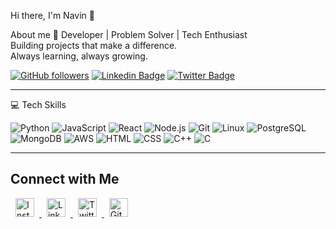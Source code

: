 Hi there, I'm Navin 👋

About me 🚀
Developer | Problem Solver | Tech Enthusiast  
Building projects that make a difference.  
Always learning, always growing.

[![GitHub followers](https://img.shields.io/github/followers/yourusername?label=Follow&style=social)](https://github.com/NavinJaganathan)
[![Linkedin Badge](https://img.shields.io/badge/-Linkedin-blue?style=flat-square&logo=Linkedin&logoColor=white&link=https://www.linkedin.com/in/yourlinkedin)](https://www.linkedin.com/in/yourlinkedin)
[![Twitter Badge](https://img.shields.io/badge/-@yourtwitter-1ca0f1?style=flat-square&logo=twitter&logoColor=white&link=https://twitter.com/yourtwitter)](https://twitter.com/yourtwitter)

---

💻 Tech Skills

![Python](https://img.shields.io/badge/Python-3776AB?style=for-the-badge&logo=python&logoColor=white)
![JavaScript](https://img.shields.io/badge/JavaScript-F7DF1E?style=for-the-badge&logo=javascript&logoColor=black)
![React](https://img.shields.io/badge/React-20232A?style=for-the-badge&logo=react&logoColor=61DAFB)
![Node.js](https://img.shields.io/badge/Node.js-339933?style=for-the-badge&logo=node.js&logoColor=white)
![Git](https://img.shields.io/badge/Git-F05032?style=for-the-badge&logo=git&logoColor=white)
![Linux](https://img.shields.io/badge/Linux-FCC624?style=for-the-badge&logo=linux&logoColor=black)
![PostgreSQL](https://img.shields.io/badge/PostgreSQL-4169E1?style=for-the-badge&logo=postgresql&logoColor=white)
![MongoDB](https://img.shields.io/badge/MongoDB-47A248?style=for-the-badge&logo=mongodb&logoColor=white)
![AWS](https://img.shields.io/badge/AWS-232F3E?style=for-the-badge&logo=amazon-aws&logoColor=white)
![HTML](https://img.shields.io/badge/HTML-E34F26?style=for-the-badge&logo=html5&logoColor=white)
![CSS](https://img.shields.io/badge/CSS-1572B6?style=for-the-badge&logo=css3&logoColor=white)
![C++](https://img.shields.io/badge/C++-00599C?style=for-the-badge&logo=c%2B%2B&logoColor=white)
![C](https://img.shields.io/badge/C-555555?style=for-the-badge&logo=c&logoColor=white)

---

<h2>Connect with Me</h2>
<p>
  <a href="https://instagram.com/yourusername" target="_blank">
    <img src="https://cdn.jsdelivr.net/npm/simple-icons@v9/icons/instagram.svg" alt="Instagram" width="30" height="30" style="margin: 0 8px;" />
  </a>
  <a href="https://linkedin.com/in/yourusername" target="_blank">
    <img src="https://cdn.jsdelivr.net/npm/simple-icons@v9/icons/linkedin.svg" alt="LinkedIn" width="30" height="30" style="margin: 0 8px;" />
  </a>
  <a href="https://twitter.com/yourusername" target="_blank">
    <img src="https://cdn.jsdelivr.net/npm/simple-icons@v9/icons/twitter.svg" alt="Twitter" width="30" height="30" style="margin: 0 8px;" />
  </a>
  <a href="https://github.com/yourusername" target="_blank">
    <img src="https://cdn.jsdelivr.net/npm/simple-icons@v9/icons/github.svg" alt="GitHub" width="30" height="30" style="margin: 0 8px;" />
  </a>
</p>



